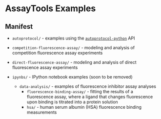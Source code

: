 # AssayTools Examples

## Manifest
* `autoprotocol/` - examples using the [`autoprotocol-python`](https://github.com/autoprotocol/autoprotocol-python) API
* `competition-fluorescence-assay/` - modeling and analysis of competition fluorescence assay experiments
* `direct-fluorescence-assay/` - modeling and analysis of direct fluorescence assay experiments

* `ipynbs/` - IPython notebook examples (soon to be removed)
  * `data-analysis/` - examples of fluorescence inhibitor assay analyses
    * `fluorescence-binding-assay/` - fitting the results of a fluorescence assay, where a ligand that changes fluorescence upon binding is titrated into a protein solution
    * `hsa/` - human serum albumin (HSA) fluorescence binding measurements
